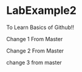 # LabExample2
To Learn Basics of Github!!

Change 1 From Master

Change 2 From Master

change 3 from master
